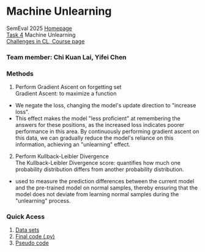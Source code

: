 # Machine Unlearning

SemEval 2025 [Homepage](https://semeval.github.io/SemEval2025/tasks) <br>
[Task 4](https://llmunlearningsemeval2025.github.io/) Machine Unlearning <br>
[Challenges in CL, Course page](https://github.com/cicl-iscl/cicl2024)

### Team member: Chi Kuan Lai, Yifei Chen <br>


### Methods
1. Perform Gradient Ascent on forgetting set <br>
Gradient Ascent: to maximize a function
- We negate the loss, changing the model's update direction to "increase loss".
- This effect makes the model "less proficient" at remembering the answers for these positions, as the increased loss indicates poorer performance in this area.
By continuously performing gradient ascent on this data, we can gradually reduce the model's reliance on this information, achieving an "unlearning" effect.

2. Perform Kullback-Leibler Divergence  <br>
The Kullback-Leibler Divergence score: quantifies how much one probability distribution differs from another probability distribution.
-  used to measure the prediction differences between the current model and the pre-trained model on normal samples, thereby ensuring that the model does not deviate from learning normal samples during the "unlearning" process.

### Quick Acess
1. [Data sets](https://github.com/devychen/SemEval2025_Task4_NEKO/tree/main/Data%20sets)
2. [Final code (.py)](https://github.com/devychen/SemEval2025_Task4_NEKO/blob/main/unlearning_final.py)
3. [Pseudo code](https://github.com/devychen/SemEval2025_Task4_NEKO/blob/main/pseudo_codes.yaml)


